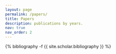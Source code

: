 ```yaml
---
layout: page
permalink: /papers/
title: Papers
description: publications by years. 
nav: true
nav_order: 2
---
```

<!-- _pages/publications.md -->
<div class="publications">

{% bibliography -f {{ site.scholar.bibliography }} %}

</div>
